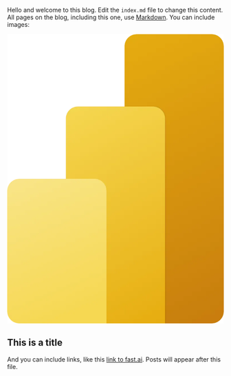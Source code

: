 Hello and welcome to this blog. Edit the `index.md` file to change this content. All pages on the blog, including this one, use [Markdown](https://guides.github.com/features/mastering-markdown/). You can include images:

![Image of powerbi logo](images/power-bi-icon.png)

## This is a title

And you can include links, like this [link to fast.ai](https://www.fast.ai). Posts will appear after this file. 
